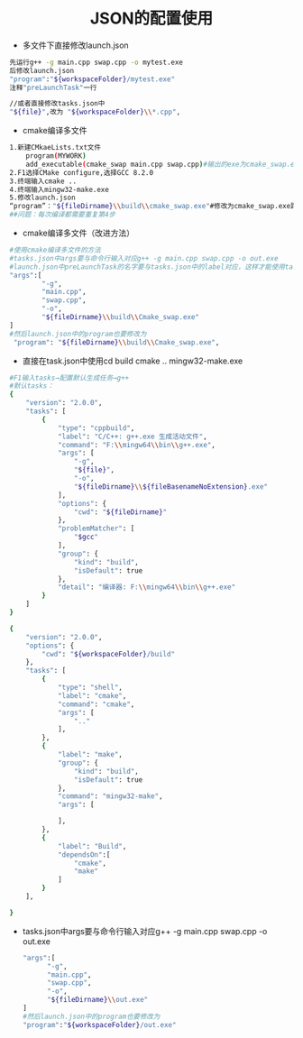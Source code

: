<h1 align="center">JSON的配置使用</h1>

[单文件和多文件的调试]:https://blog.csdn.net/qq_42429142/article/details/113274450

* 多文件下直接修改launch.json

```bash
先运行g++ -g main.cpp swap.cpp -o mytest.exe
后修改launch.json
"program":"${workspaceFolder}/mytest.exe"
注释"preLaunchTask"一行

//或者直接修改tasks.json中
"${file}",改为 "${workspaceFolder}\\*.cpp",
```
* cmake编译多文件

```bash
1.新建CMkaeLists.txt文件
    program(MYWORK)
    add_executable(cmake_swap main.cpp swap.cpp)#输出的exe为cmake_swap.exe
2.F1选择CMake configure,选择GCC 8.2.0 
3.终端输入cmake ..
4.终端输入mingw32-make.exe
5.修改launch.json
“program”："${fileDirname}\\build\\cmake_swap.exe"#修改为cmake_swap.exe路径
##问题：每次编译都需要重复第4步
```

* cmake编译多文件（改进方法）

```bash
#使用cmake编译多文件的方法
#tasks.json中args要与命令行输入对应g++ -g main.cpp swap.cpp -o out.exe
#launch.json中preLaunchTask的名字要与tasks.json中的label对应，这样才能使用tasks.json
"args":[
		"-g",
		"main.cpp",
		"swap.cpp",
		"-o",
		"${fileDirname}\\build\\Cmake_swap.exe"
]
#然后launch.json中的program也要修改为
 "program": "${fileDirname}\\build\\Cmake_swap.exe",
```

* 直接在task.json中使用cd build        cmake ..        mingw32-make.exe
```bash
#F1输入tasks→配置默认生成任务→g++
#默认tasks：
{
	"version": "2.0.0",
	"tasks": [
		{
			"type": "cppbuild",
			"label": "C/C++: g++.exe 生成活动文件",
			"command": "F:\\mingw64\\bin\\g++.exe",
			"args": [
				"-g",
				"${file}",
				"-o",
				"${fileDirname}\\${fileBasenameNoExtension}.exe"
			],
			"options": {
				"cwd": "${fileDirname}"
			},
			"problemMatcher": [
				"$gcc"
			],
			"group": {
				"kind": "build",
				"isDefault": true
			},
			"detail": "编译器: F:\\mingw64\\bin\\g++.exe"
		}
	]
}
```
```bash
{   
    "version": "2.0.0",
    "options": {
        "cwd": "${workspaceFolder}/build"
    },
    "tasks": [
        {
            "type": "shell",
            "label": "cmake",
            "command": "cmake",
            "args": [
                ".."
            ],
        },
        {
            "label": "make",
            "group": {
                "kind": "build",
                "isDefault": true
            },
            "command": "mingw32-make",
            "args": [

            ],
        },
        {
            "label": "Build",
            "dependsOn":[
                "cmake",
                "make"
            ]
        }
    ],

}
```

* tasks.json中args要与命令行输入对应g++ -g main.cpp swap.cpp -o out.exe

  ```bash
  "args":[
  		"-g",
  		"main.cpp",
  		"swap.cpp",
  		"-o",
  		"${fileDirname}\\out.exe"
  ]
  #然后launch.json中的program也要修改为
  "program":"${workspaceFolder}/out.exe"
  ```

